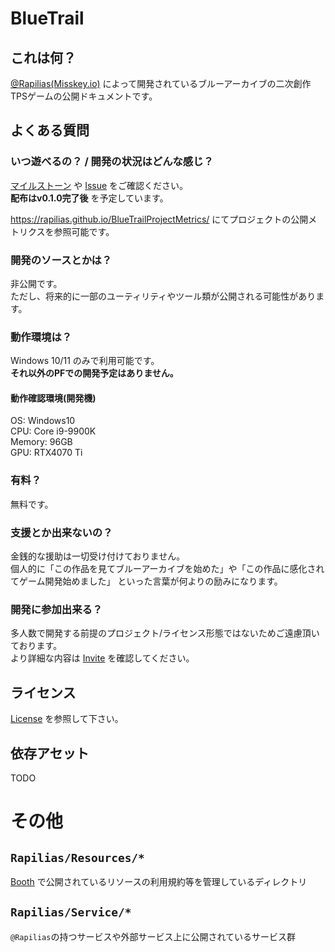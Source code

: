# BlueTrail
## これは何？
[@Rapilias(Misskey.io)](https://misskey.io/@Rapilias) によって開発されているブルーアーカイブの二次創作TPSゲームの公開ドキュメントです。  
  
## よくある質問
### いつ遊べるの？ / 開発の状況はどんな感じ？
[マイルストーン](https://github.com/Rapilias/documents/milestones) や [Issue](https://github.com/Rapilias/documents/issues) をご確認ください。  
**配布はv0.1.0完了後** を予定しています。

https://rapilias.github.io/BlueTrailProjectMetrics/ にてプロジェクトの公開メトリクスを参照可能です。

### 開発のソースとかは？
非公開です。  
ただし、将来的に一部のユーティリティやツール類が公開される可能性があります。

### 動作環境は？
Windows 10/11 のみで利用可能です。  
**それ以外のPFでの開発予定はありません。**
#### 動作確認環境(開発機)
OS: Windows10  
CPU: Core i9-9900K  
Memory: 96GB  
GPU: RTX4070 Ti 

### 有料？
無料です。  

### 支援とか出来ないの？
金銭的な援助は一切受け付けておりません。  
個人的に「この作品を見てブルーアーカイブを始めた」や「この作品に感化されてゲーム開発始めました」 といった言葉が何よりの励みになります。

### 開発に参加出来る？
多人数で開発する前提のプロジェクト/ライセンス形態ではないためご遠慮頂いております。  
より詳細な内容は [Invite](./その他/Invite.md) を確認してください。

## ライセンス
[License](./その他/License.md) を参照して下さい。

## 依存アセット
TODO

# その他
## `Rapilias/Resources/*`
[Booth](https://rapilias.booth.pm/) で公開されているリソースの利用規約等を管理しているディレクトリ

## `Rapilias/Service/*`
`@Rapilias`の持つサービスや外部サービス上に公開されているサービス群
